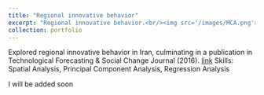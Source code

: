 ```yaml
---
title: "Regional innovative behavior"
excerpt: "Regional innovative behavior.<br/><img src='/images/MCA.png'>"
collection: portfolio
---
```

Explored regional innovative behavior in Iran, culminating in a publication in Technological Forecasting & Social Change Journal (2016). [link](https://www.sciencedirect.com/science/article/abs/pii/S0040162516000536)
Skills: Spatial Analysis, Principal Component Analysis, Regression Analysis



I will be added soon


